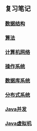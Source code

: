 ## 复习笔记

### [数据结构](https://github.com/zzycs/Note/blob/master/DataStructure.md)

### [算法](https://github.com/zzycs/Algorithm)

### [计算机网络](https://github.com/zzycs/Note/blob/master/CN.md)

### [操作系统](https://github.com/zzycs/Note/blob/master/OS.md)

### [数据库系统](https://github.com/zzycs/Note/blob/master/DBMS.md)

### [分布式系统](https://github.com/zzycs/Note/blob/master/DS.md)

### [Java并发](https://github.com/zzycs/Note/blob/master/JUC.md)

### [Java虚拟机](https://github.com/zzycs/Note/blob/master/JVM.md)

